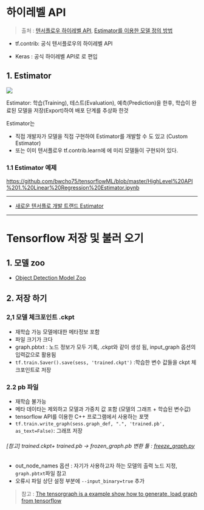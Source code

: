 











# 하이레벨 API

> 출처 : [텐서플로우 하이레벨 API](http://bcho.tistory.com/1195), [Estimator를 이용한 모델 정의 방법](http://bcho.tistory.com/1196)

- tf.contrib:  공식 텐서플로우의 하이레벨 API

- Keras :  공식 하이레벨 API로 로 편입

## 1. Estimator 

![](http://cfile30.uf.tistory.com/image/9910C53359AF8CA334DC82)

Estimator: 학습(Training), 테스트(Evaluation), 예측(Prediction)을 한후, 학습이 완료된 모델을 저장(Export)하여 배포 단계를 추상화 한것 

Estimator는 
- 직접 개발자가 모델을 직접 구현하여 Estimator를 개발할 수 도 있고 (Custom Estimator) 
- 또는 이미 텐서플로우 tf.contrib.learn에 에 미리 모델들이 구현되어 있다. 

### 1.1 Estimator 예제

https://github.com/bwcho75/tensorflowML/blob/master/HighLevel%20API%201.%20Linear%20Regression%20Estimator.ipynb


---

- [새로운 텐서플로 개발 트랜드 Estimator](http://chanacademy.tistory.com/33)



---
# Tensorflow 저장 및 불러 오기 


## 1. 모델 zoo

- [Object Detection Model Zoo](https://github.com/tensorflow/models/blob/master/object_detection/g3doc/detection_model_zoo.md)

## 2. 저장 하기 

### 2,1 모델 체크포인트 .ckpt 
- 재학습 가능 모델에대한 메타정보 포함 
- 파일 크기가 크다 
- graph.pbtxt : 노드 정보가 모두 기록, .ckpt와 같이 생성 됨, input_graph 옵션의 입력값으로 활용됨 
- `tf.train.Saver().save(sess, 'trained.ckpt')` :학습한 변수 값들을  ckpt 체크포인트로 저장


### 2.2 pb 파일
- 재학습 불가능 
- 메타 데이타는 제외하고 모델과 가중치 값 포함 (모델의 그래프 + 학습된 변수값)
- tensorflow API를 이용한 C++ 프로그램에서 사용하는 포맷
- `tf.train.write_graph(sess.graph_def, ".", 'trained.pb', as_text=False)`: 그래프 저장


###### [참고] trained.ckpt+ trained.pb -> frozen_graph.pb 변환 툴 : [freeze_graph.py](https://github.com/tensorflow/tensorflow/blob/master/tensorflow/python/tools/freeze_graph.py)
- out_node_names 옵션 : 자기가 사용하고자 하는 모델의 출력 노드 지정, `graph.pbtxt`파일 참고 
- 오류시 파일 상단 설정 부분에 `--input_binary=true` 추가 


> 참고 : [The tensorgraph is a example show how to generate, load graph from tensorflow](https://github.com/JackyTung/tensorgraph)



